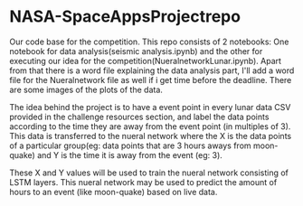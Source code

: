 # NASA-SpaceAppsProjectrepo
Our code base for the competition. 
This repo consists of 2 notebooks:
One notebook for data analysis(seismic analysis.ipynb) and the other for executing our idea for the competition(NueralnetworkLunar.ipynb).
Apart from that there is a word file explaining the data analysis part, I'll add a word file for the Nueralnetwork file as well if i get time before the deadline.
There are some images of the plots of the data.

The idea behind the project is to have a event point in every lunar data CSV provided in the challenge resources section, and label the data points according to the time they are away from the event point (in multiples of 3).
This data is transferred to the nueral network where the X is the data points of a particular group(eg: data points that are 3 hours aways from moon-quake) and Y is the time it is away from the event (eg: 3).

These X and Y values will be used to train the nueral network consisting of LSTM layers. This nueral network may be used to predict the amount of hours to an event (like moon-quake) based on live data. 
